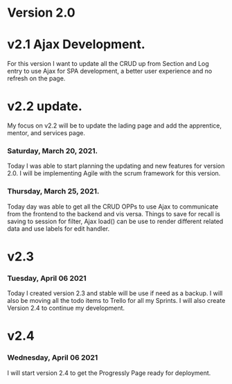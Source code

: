 # Version 2.0

# v2.1 Ajax Development.
For this version I want to update all the CRUD up from Section and Log entry to use Ajax for SPA development, a better user experience and no refresh on the page.


# v2.2 update.
My focus on v2.2 will be to update the lading page and add the apprentice, mentor, and services page.


### Saturday, March 20, 2021.
Today I was able to start planning the updating and new features for version 2.0. I will be implementing Agile with the scrum framework for this version.

### Thursday, March 25, 2021.
Today day was able to get all the CRUD OPPs to use Ajax to communicate from the frontend to the backend and vis versa. Things to save for recall is saving to session for filter, Ajax load() can be use to render different related data and use labels for edit handler.


# v2.3

### Tuesday, April 06 2021
Today I created version 2.3 and stable will be use if need as a backup. I will also be moving all the todo items to Trello for all my Sprints. I will also create Version 2.4 to continue my development.

# v2.4
### Wednesday, April 06 2021
I will start version 2.4 to get the Progressly Page ready for deployment.

